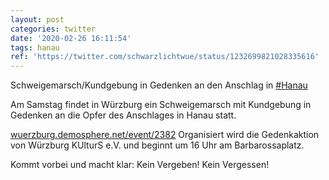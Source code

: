 ```yaml
---
layout: post
categories: twitter
date: '2020-02-26 16:11:54'
tags: hanau
ref: 'https://twitter.com/schwarzlichtwue/status/1232699821028335616'
---
```

Schweigemarsch/Kundgebung in Gedenken an den Anschlag in [#Hanau](/t/hanau)



Am Samstag findet in Würzburg ein Schweigemarsch mit Kundgebung in Gedenken an die Opfer des Anschlages in Hanau statt.



[wuerzburg.demosphere.net/event/2382](https://wuerzburg.demosphere.net/event/2382)
Organisiert wird die Gedenkaktion von Würzburg KUlturS e.V. und beginnt um 16 Uhr am Barbarossaplatz.



Kommt vorbei und macht klar: Kein Vergeben! Kein Vergessen!